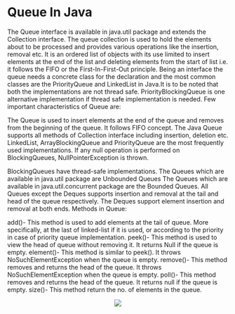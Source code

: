# Queue In Java

The Queue interface is available in java.util package and extends the Collection interface. The queue collection is used to hold the elements about to be processed and provides various operations like the insertion, removal etc. It is an ordered list of objects with its use limited to insert elements at the end of the list and deleting elements from the start of list i.e. it follows the FIFO or the First-In-First-Out principle. Being an interface the queue needs a concrete class for the declaration and the most common classes are the PriorityQueue and LinkedList in Java.It is to be noted that both the implementations are not thread safe. PriorityBlockingQueue is one alternative implementation if thread safe implementation is needed. Few important characteristics of Queue are:

The Queue is used to insert elements at the end of the queue and removes from the beginning of the queue. It follows FIFO concept.
The Java Queue supports all methods of Collection interface including insertion, deletion etc.
LinkedList, ArrayBlockingQueue and PriorityQueue are the most frequently used implementations.
If any null operation is performed on BlockingQueues, NullPointerException is thrown.


BlockingQueues have thread-safe implementations.
The Queues which are available in java.util package are Unbounded Queues
The Queues which are available in java.util.concurrent package are the Bounded Queues.
All Queues except the Deques supports insertion and removal at the tail and head of the queue respectively. The Deques support element insertion and removal at both ends.
Methods in Queue:

add()- This method is used to add elements at the tail of queue. More specifically, at the last of linked-list if it is used, or according to the priority in case of priority queue implementation.
peek()- This method is used to view the head of queue without removing it. It returns Null if the queue is empty.
element()- This method is similar to peek(). It throws NoSuchElementException when the queue is empty.
remove()- This method removes and returns the head of the queue. It throws NoSuchElementException when the queue is empty.
poll()- This method removes and returns the head of the queue. It returns null if the queue is empty.
size()- This method return the no. of elements in the queue.


<p align="center">
  <img  src="https://media.geeksforgeeks.org/wp-content/uploads/Selection_031.png">
</p>